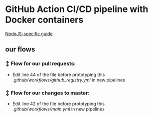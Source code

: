 # GitHub Action CI/CD pipeline with Docker containers
[NodeJS-specific guide](https://docs.docker.com/language/nodejs/configure-ci-cd/)
## our flows
### ↕ Flow for our pull requests:
- Edit line 44 of the file before prototyping this *.github/workflows/github_registry.yml* in new pipelines
### ↕ Flow for our changes to master: 
- Edit line 42 of the file before prototyping this *.github/workflows/main.yml* in new pipelines